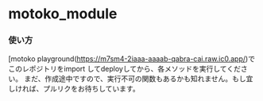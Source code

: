 # motoko_module
### 使い方
[motoko playground(https://m7sm4-2iaaa-aaaab-qabra-cai.raw.ic0.app/)でこのレポジトリをimport してdeployしてから、各メソッドを実行してください。 まだ、作成途中ですので、実行不可の関数もあるかも知れません。もし宜しければ、プルリクをお待ちしています。